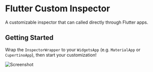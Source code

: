 # Flutter Custom Inspector

A customizable inspector that can called directly through Flutter apps.

## Getting Started

Wrap the `InspectorWrapper` to your `WidgetsApp` (e.g. `MaterialApp` or `CupertinoApp`), then start
your customization!

![Screenshot](https://tva1.sinaimg.cn/large/0081Kckwgy1gkuhfkke7aj30u01qygr1.jpg)